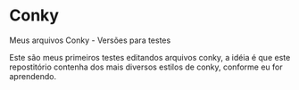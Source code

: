 # Conky
Meus arquivos Conky - Versões para testes

Este são meus primeiros testes editandos arquivos conky, a idéia é que este repostitório contenha dos mais diversos estilos de conky, conforme eu for aprendendo.

